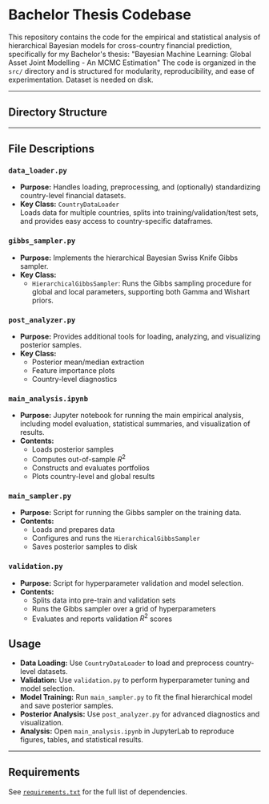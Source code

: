 # Bachelor Thesis Codebase

This repository contains the code for the empirical and statistical analysis of hierarchical Bayesian models for cross-country financial prediction, specifically for my Bachelor's thesis: 
"Bayesian Machine Learning: Global Asset Joint Modelling - An MCMC Estimation"
The code is organized in the `src/` directory and is structured for modularity, reproducibility, and ease of experimentation. Dataset is needed on disk. 

---

## Directory Structure

---

## File Descriptions

### `data_loader.py`
- **Purpose:** Handles loading, preprocessing, and (optionally) standardizing country-level financial datasets.
- **Key Class:** `CountryDataLoader`  
  Loads data for multiple countries, splits into training/validation/test sets, and provides easy access to country-specific dataframes.

### `gibbs_sampler.py`
- **Purpose:** Implements the hierarchical Bayesian Swiss Knife Gibbs sampler.
- **Key Class:**
  - `HierarchicalGibbsSampler`: Runs the Gibbs sampling procedure for global and local parameters, supporting both Gamma and Wishart priors.

### `post_analyzer.py`
- **Purpose:** Provides additional tools for loading, analyzing, and visualizing posterior samples.
- **Key Class:**  
  - Posterior mean/median extraction  
  - Feature importance plots  
  - Country-level diagnostics

### `main_analysis.ipynb`
- **Purpose:** Jupyter notebook for running the main empirical analysis, including model evaluation, statistical summaries, and visualization of results.
- **Contents:**  
  - Loads posterior samples  
  - Computes out-of-sample $R^2$  
  - Constructs and evaluates portfolios  
  - Plots country-level and global results

### `main_sampler.py`
- **Purpose:** Script for running the Gibbs sampler on the training data.
- **Contents:**  
  - Loads and prepares data  
  - Configures and runs the `HierarchicalGibbsSampler`  
  - Saves posterior samples to disk

### `validation.py`
- **Purpose:** Script for hyperparameter validation and model selection.
- **Contents:**  
  - Splits data into pre-train and validation sets  
  - Runs the Gibbs sampler over a grid of hyperparameters  
  - Evaluates and reports validation $R^2$ scores

## Usage

- **Data Loading:** Use `CountryDataLoader` to load and preprocess country-level datasets.
- **Validation:** Use `validation.py` to perform hyperparameter tuning and model selection.
- **Model Training:** Run `main_sampler.py` to fit the final hierarchical model and save posterior samples.
- **Posterior Analysis:** Use `post_analyzer.py` for advanced diagnostics and visualization.
- **Analysis:** Open `main_analysis.ipynb` in JupyterLab to reproduce figures, tables, and statistical results.


---

## Requirements

See [`requirements.txt`](../requirements.txt) for the full list of dependencies.
